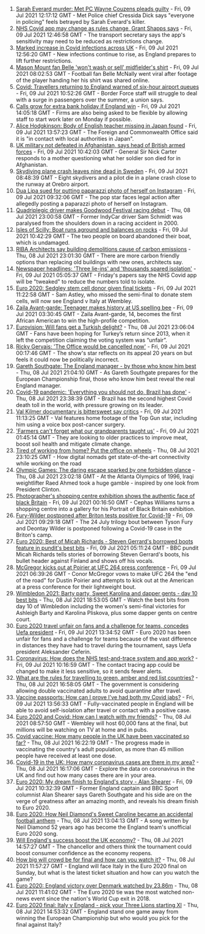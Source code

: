1. [Sarah Everard murder: Met PC Wayne Couzens pleads guilty](https://www.bbc.co.uk/news/uk-england-london-57774597) - Fri, 09 Jul 2021 12:17:12 GMT - Met Police chief Cressida Dick says "everyone in policing" feels betrayed by Sarah Everard's killer.
2. [NHS Covid app may change as rules change, Grant Shapps says](https://www.bbc.co.uk/news/uk-57772515) - Fri, 09 Jul 2021 12:46:58 GMT - The transport secretary says the app's sensitivity may need to be reduced as restrictions change.
3. [Marked increase in Covid infections across UK](https://www.bbc.co.uk/news/health-57776814) - Fri, 09 Jul 2021 12:56:20 GMT - New infections continue to rise, as England prepares to lift further restrictions.
4. [Mason Mount fan Belle 'won't wash or sell' midfielder's shirt](https://www.bbc.co.uk/news/uk-england-london-57774591) - Fri, 09 Jul 2021 08:02:53 GMT - Football fan Belle McNally went viral after footage of the player handing her his shirt was shared online.
5. [Covid: Travellers returning to England warned of six-hour airport queues](https://www.bbc.co.uk/news/uk-politics-57775800) - Fri, 09 Jul 2021 10:52:26 GMT - Border Force staff will struggle to deal with a surge in passengers over the summer, a union says.
6. [Calls grow for extra bank holiday if England win](https://www.bbc.co.uk/news/business-57774782) - Fri, 09 Jul 2021 14:05:18 GMT - Firms are also being asked to be flexible by allowing staff to start work later on Monday if possible.
7. [Alice Hodgkinson: Body of English teacher missing in Japan found](https://www.bbc.co.uk/news/uk-england-nottinghamshire-57782093) - Fri, 09 Jul 2021 13:57:23 GMT - The Foreign and Commonwealth Office said it is "in contact with local authorities in Japan".
8. [UK military not defeated in Afghanistan, says head of British armed forces](https://www.bbc.co.uk/news/uk-57774012) - Fri, 09 Jul 2021 10:42:03 GMT - General Sir Nick Carter responds to a mother questioning what her soldier son died for in Afghanistan.
9. [Skydiving plane crash leaves nine dead in Sweden](https://www.bbc.co.uk/news/world-europe-57774490) - Fri, 09 Jul 2021 08:48:39 GMT - Eight skydivers and a pilot die in a plane crash close to the runway at Orebro airport.
10. [Dua Lipa sued for putting paparazzi photo of herself on Instagram](https://www.bbc.co.uk/news/entertainment-arts-57775670) - Fri, 09 Jul 2021 09:32:06 GMT - The pop star faces legal action after allegedly posting a paparazzi photo of herself on Instagram.
11. [Quadriplegic driver makes Goodwood Festival racing debut](https://www.bbc.co.uk/news/uk-57768915) - Thu, 08 Jul 2021 23:00:58 GMT - Former IndyCar driver Sam Schmidt was paralysed from the shoulders down in a racing accident in 2000.
12. [Isles of Scilly: Boat runs aground and balances on rocks](https://www.bbc.co.uk/news/uk-england-cornwall-57768179) - Fri, 09 Jul 2021 10:42:29 GMT - The two people on board abandoned their boat, which is undamaged.
13. [RIBA Architects say building demolitions cause of carbon emissions](https://www.bbc.co.uk/news/uk-57756991) - Thu, 08 Jul 2021 23:01:30 GMT - There are more carbon friendly options than replacing old buildings with new ones, architects say.
14. [Newspaper headlines: 'Three lie-ins' and 'thousands spared isolation'](https://www.bbc.co.uk/news/blogs-the-papers-57772488) - Fri, 09 Jul 2021 05:05:37 GMT - Friday's papers say the NHS Covid app will be "tweaked" to reduce the numbers told to isolate.
15. [Euro 2020: Sedgley stem cell donor given final tickets](https://www.bbc.co.uk/news/uk-england-birmingham-57763362) - Fri, 09 Jul 2021 11:22:58 GMT - Sam Astley, who missed the semi-final to donate stem cells, will now see England v Italy at Wembley.
16. [Zaila Avant-garde: Teenager makes history at US spelling bee](https://www.bbc.co.uk/news/world-us-canada-57773502) - Fri, 09 Jul 2021 03:30:45 GMT - Zaila Avant-garde, 14, becomes the first African American to win the high-profile competition.
17. [Eurovision: Will fans get a Turkish delight?](https://www.bbc.co.uk/news/world-europe-57766798) - Thu, 08 Jul 2021 23:06:04 GMT - Fans have been hoping for Turkey’s return since 2013, when it left the competition claiming the voting system was “unfair”.
18. [Ricky Gervais: 'The Office would be cancelled now'](https://www.bbc.co.uk/news/entertainment-arts-57317470) - Fri, 09 Jul 2021 00:17:46 GMT - The show's star reflects on its appeal 20 years on but feels it could now be politically incorrect.
19. [Gareth Southgate: The England manager - by those who know him best](https://www.bbc.co.uk/sport/football/57724429) - Thu, 08 Jul 2021 21:04:10 GMT - As Gareth Southgate prepares for the European Championship final, those who know him best reveal the real England manager.
20. [Covid-19 pandemic: 'Everything you should not do, Brazil has done'](https://www.bbc.co.uk/news/world-latin-america-57733540) - Thu, 08 Jul 2021 23:38:39 GMT - Brazil has the second highest Covid death toll in the world, with pressure growing on its leader.
21. [Val Kilmer documentary is bittersweet say critics](https://www.bbc.co.uk/news/entertainment-arts-57775495) - Fri, 09 Jul 2021 11:13:25 GMT - Val features home footage of the Top Gun star, including him using a voice box post-cancer surgery.
22. ['Farmers can't forget what our grandparents taught us'](https://www.bbc.co.uk/news/science-environment-57686365) - Fri, 09 Jul 2021 01:45:14 GMT - They are looking to older practices to improve meat, boost soil health and mitigate climate change.
23. [Tired of working from home? Put the office on wheels](https://www.bbc.co.uk/news/business-57649618) - Thu, 08 Jul 2021 23:10:25 GMT - How digital nomads get state-of-the-art connectivity while working on the road
24. [Olympic Games: The daring escape sparked by one forbidden glance](https://www.bbc.co.uk/sport/weightlifting/57656658) - Thu, 08 Jul 2021 23:02:18 GMT - At the Atlanta Olympics of 1996, Iraqi weightlifter Raed Ahmed took a huge gamble - inspired by one look from President Clinton.
25. [Photographer's shopping centre exhibition shows the authentic face of black Britain](https://www.bbc.co.uk/news/entertainment-arts-57733386) - Fri, 09 Jul 2021 00:16:50 GMT - Cephas Williams turns a shopping centre into a gallery for his Portrait of Black Britain exhibition.
26. [Fury-Wilder postponed after Briton tests positive for Covid-19](https://www.bbc.co.uk/sport/boxing/57770810) - Fri, 09 Jul 2021 09:29:18 GMT - The 24 July trilogy bout between Tyson Fury and Deontay Wilder is postponed following a Covid-19 case in the Briton's camp.
27. [Euro 2020: Best of Micah Richards - Steven Gerrard's borrowed boots feature in pundit's best bits](https://www.bbc.co.uk/sport/av/football/57673019) - Fri, 09 Jul 2021 05:11:24 GMT - BBC pundit Micah Richards tells stories of borrowing Steven Gerrard's boots, his bullet header against Finland and shows off his vocals.
28. [McGregor kicks out at Poirier at UFC 264 press conference](https://www.bbc.co.uk/sport/av/mixed-martial-arts/57774250) - Fri, 09 Jul 2021 06:39:26 GMT - Conor McGregor vows to make UFC 264 the "end of the road" for Dustin Poirier and attempts to kick out at the American at a press conference for their lightweight bout.
29. [Wimbledon 2021: Barty party, Sweet Karolina and dapper gents - day 10 best bits](https://www.bbc.co.uk/sport/av/tennis/57772008) - Thu, 08 Jul 2021 18:53:05 GMT - Watch the best bits from day 10 of Wimbledon including the women's semi-final victories for Ashleigh Barty and Karolina Pliskova, plus some dapper gents on centre court.
30. [Euro 2020 travel unfair on fans and a challenge for teams, concedes Uefa president](https://www.bbc.co.uk/sport/football/57778285) - Fri, 09 Jul 2021 13:34:52 GMT - Euro 2020 has been unfair for fans and a challenge for teams because of the vast difference in distances they have had to travel during the tournament, says Uefa president Aleksander Ceferin.
31. [Coronavirus: How does the NHS test-and-trace system and app work?](https://www.bbc.co.uk/news/explainers-52442754) - Fri, 09 Jul 2021 10:16:59 GMT - The contact tracing app could be changed to make it less sensitive, so it sends fewer alerts.
32. [What are the rules for travelling to green, amber and red list countries?](https://www.bbc.co.uk/news/explainers-52544307) - Thu, 08 Jul 2021 16:58:05 GMT - The government is considering allowing double vaccinated adults to avoid quarantine after travel.
33. [Vaccine passports: How can I prove I've had both my Covid jabs?](https://www.bbc.co.uk/news/explainers-55718553) - Fri, 09 Jul 2021 13:56:33 GMT - Fully-vaccinated people in England will be able to avoid self-isolation after travel or contact with a positive case.
34. [Euro 2020 and Covid: How can I watch with my friends?](https://www.bbc.co.uk/news/uk-57386719) - Thu, 08 Jul 2021 08:57:50 GMT - Wembley will host 60,000 fans at the final, but millions will be watching on TV at home and in pubs.
35. [Covid vaccine: How many people in the UK have been vaccinated so far?](https://www.bbc.co.uk/news/health-55274833) - Thu, 08 Jul 2021 16:22:19 GMT - The progress made in vaccinating the country's adult population, as more than 45 million people have received at least one dose.
36. [Covid-19 in the UK: How many coronavirus cases are there in my area?](https://www.bbc.co.uk/news/uk-51768274) - Thu, 08 Jul 2021 16:17:06 GMT - Explore the data on coronavirus in the UK and find out how many cases there are in your area.
37. [Euro 2020: My dream finish to England's story - Alan Shearer](https://www.bbc.co.uk/sport/football/57752510) - Fri, 09 Jul 2021 10:32:39 GMT - Former England captain and BBC Sport columnist Alan Shearer says Gareth Southgate and his side are on the verge of greatness after an amazing month, and reveals his dream finish to Euro 2020.
38. [Euro 2020: How Neil Diamond's Sweet Caroline became an accidental football anthem](https://www.bbc.co.uk/news/entertainment-arts-57761227) - Thu, 08 Jul 2021 13:04:13 GMT - A song written by Neil Diamond 52 years ago has become the England team's unofficial Euro 2020 song.
39. [Will England's success boost the UK economy?](https://www.bbc.co.uk/news/business-57746627) - Thu, 08 Jul 2021 14:57:27 GMT - The chancellor and others think the tournament could boost consumer confidence as the economy reopens.
40. [How big will crowd be for final and how can you watch it?](https://www.bbc.co.uk/sport/football/57753948) - Thu, 08 Jul 2021 11:57:27 GMT - England will face Italy in the Euro 2020 final on Sunday, but what is the latest ticket situation and how can you watch the game?
41. [Euro 2020: England victory over Denmark watched by 23.86m](https://www.bbc.co.uk/news/entertainment-arts-57763355) - Thu, 08 Jul 2021 11:41:02 GMT - The Euro 2020 tie was the most watched non-news event since the nation's World Cup exit in 2018.
42. [Euro 2020 final: Italy v England - pick your Three Lions starting XI](https://www.bbc.co.uk/sport/football/57765722) - Thu, 08 Jul 2021 14:53:32 GMT - England stand one game away from winning the European Championship but who would you pick for the final against Italy?
